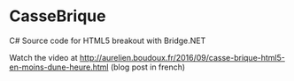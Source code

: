 # CasseBrique
C# Source code for HTML5 breakout with Bridge.NET

Watch the video at http://aurelien.boudoux.fr/2016/09/casse-brique-html5-en-moins-dune-heure.html (blog post in french)
